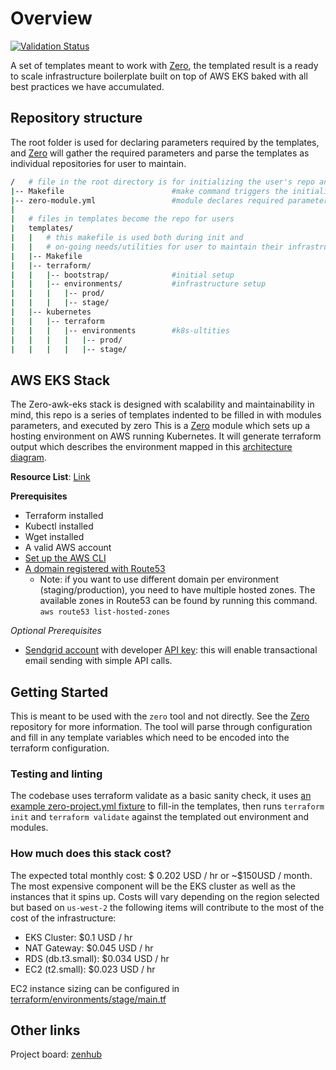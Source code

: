 # Overview
[![Validation Status](https://github.com/commitdev/zero-aws-eks-stack/workflows/Validate%20Terraform/badge.svg)](https://github.com/commitdev//zero-aws-eks-stack/actions)

A set of templates meant to work with [Zero], the templated result is a ready to scale infrastructure boilerplate built on top of AWS EKS baked with all best practices we have accumulated.

## Repository structure
The root folder is used for declaring parameters required by the templates, and [Zero][zero] will gather the required parameters and parse the templates as individual repositories for user to maintain.
```sh
/   # file in the root directory is for initializing the user's repo and declaring metadata
|-- Makefile                        #make command triggers the initialization of repository
|-- zero-module.yml                 #module declares required parameters and credentials
|
|   # files in templates become the repo for users
|   templates/
|   |   # this makefile is used both during init and
|   |   # on-going needs/utilities for user to maintain their infrastructure
|   |-- Makefile
|   |-- terraform/
|   |   |-- bootstrap/              #initial setup
|   |   |-- environments/           #infrastructure setup
|   |   |   |-- prod/
|   |   |   |-- stage/
|   |-- kubernetes
|   |   |-- terraform
|   |   |   |-- environments        #k8s-ultities
|   |   |   |   |-- prod/
|   |   |   |   |-- stage/
```

## AWS EKS Stack
The Zero-awk-eks stack is designed with scalability and maintainability in mind, this repo is a series of templates indented to be filled in with modules parameters, and executed by zero 
This is a [Zero][zero] module which sets up a
hosting environment on AWS running Kubernetes. It will generate terraform output
which describes the environment mapped in this [architecture diagram][arch-diagram]. 

**Resource List**: [Link][resource-list]

**Prerequisites**
 - Terraform installed
 - Kubectl installed
 - Wget installed
 - A valid AWS account
 - [Set up the AWS CLI][aws-cli]
 - [A domain registered with Route53][aws-route53]
   - Note: if you want to use different domain per environment (staging/production), you need to have multiple hosted zones. The available zones in Route53 can be found by running this command. `aws route53 list-hosted-zones`

_Optional Prerequisites_
- [Sendgrid account][sendgrid] with developer [API key][sendgrid-apikey]: this will enable transactional email sending with simple API calls.

## Getting Started

This is meant to be used with the `zero` tool and not directly. See
the [Zero][zero] repository for more
information. The tool will parse through configuration and fill in any
template variables which need to be encoded into the terraform configuration.

### Testing and linting
The codebase uses terraform validate as a basic sanity check, it uses
[an example zero-project.yml fixture][ci-fixture] to fill-in the templates, then runs
`terraform init` and `terraform validate` against the templated out environment and modules.

### How much does this stack cost?
The expected total monthly cost: $ 0.202 USD / hr or ~$150USD / month. The most
expensive component will be the EKS cluster as well as the instances that it
spins up. Costs will vary depending on the region selected but based on
`us-west-2` the following items will contribute to the most of the cost of the
infrastructure:
 - EKS Cluster: $0.1 USD / hr
 - NAT Gateway: $0.045 USD / hr
 - RDS (db.t3.small): $0.034 USD / hr
 - EC2 (t2.small): $0.023 USD / hr

EC2 instance sizing can be configured in [terraform/environments/stage/main.tf](terraform/environments/stage/main.tf)

## Other links
Project board: [zenhub][zenhub-board]

<!-- Links -->
[zero]: https://github.com/commitdev/zero
[arch-diagram]: ./docs/architecture-overview.svg
[resource-list]: ./docs/resources.md
[ci-fixture]: tests/fixtures/test-project/zero-project.yml
<!-- External Links -->
[aws-cli]: https://docs.aws.amazon.com/polly/latest/dg/setup-aws-cli.html
[aws-route53]: https://docs.aws.amazon.com/Route53/latest/DeveloperGuide/domain-register.html
[zenhub-board]: https://app.zenhub.com/workspaces/commit-zero-5da8decc7046a60001c6db44/board?filterLogic=any&repos=203630543,247773730,257676371,258369081
[sendgrid]: https://signup.sendgrid.com
[sendgrid-apikey]: https://app.sendgrid.com/settings/api_keys